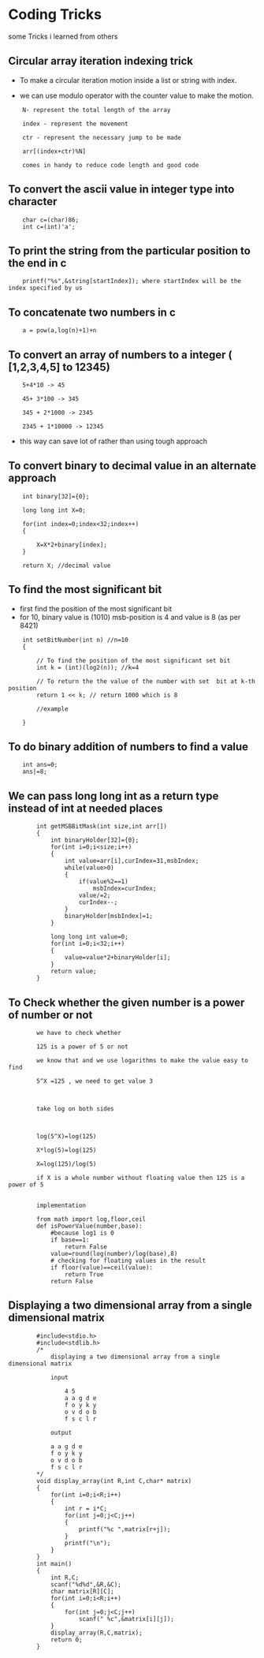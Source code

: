 
# Coding Tricks 

some Tricks i learned from others   

## Circular array iteration indexing trick

+ To make a circular iteration motion inside a list or string with index.  

+ we can use modulo operator with the counter value to make the motion.  

```
	N- represent the total length of the array 

	index - represent the movement 

	ctr - represent the necessary jump to be made 

	arr[(index+ctr)%N]

	comes in handy to reduce code length and good code
```
## To convert the ascii value in integer type into character 
	
```
	char c=(char)86;
	int c=(int)'a';
```
## To print the string from the particular position to the end in c

```
	printf("%s",&string[startIndex]); where startIndex will be the index specified by us
```

## To concatenate two numbers in c

```
	a = pow(a,log(n)+1)+n 
```

## To convert an array of numbers to a integer ( [1,2,3,4,5] to 12345)
	
```
	5+4*10 -> 45

	45+ 3*100 -> 345

	345 + 2*1000 -> 2345

	2345 + 1*10000 -> 12345
```
	
+ this way can save lot of rather than using tough approach   

## To convert binary to decimal value in an alternate approach

```
	int binary[32]={0};

	long long int X=0;

	for(int index=0;index<32;index++)
	{
		
		X=X*2+binary[index];
	}

	return X; //decimal value
```
## To find the most significant bit 

+ first find the position of the most significant bit   
+ for 10, binary value is (1010) msb-position is 4 and value is 8 (as per 8421)  

```
	int setBitNumber(int n) //n=10
	{
	 
		// To find the position of the most significant set bit
		int k = (int)(log2(n)); //k=4
	 
		// To return the the value of the number with set  bit at k-th position
		return 1 << k; // return 1000 which is 8 
		
		//example 
		
	}	
```
## To do binary addition of numbers to find a value 

```
	int ans=0;
	ans|=8;
```	
## We can pass long long int as a return type instead of int at needed places

```
		int getMSBBitMask(int size,int arr[])
		{
			int binaryHolder[32]={0};
			for(int i=0;i<size;i++)
			{
				int value=arr[i],curIndex=31,msbIndex;
				while(value>0)
				{
					if(value%2==1)
						msbIndex=curIndex;
					value/=2;
					curIndex--;
				}
				binaryHolder[msbIndex]=1;
			}

			long long int value=0;
			for(int i=0;i<32;i++)
			{
				value=value*2+binaryHolder[i];
			}
			return value;
		}

```

## To Check whether the given number is a power of number or not

```
		we have to check whether 

		125 is a power of 5 or not 

		we know that and we use logarithms to make the value easy to find

		5^X =125 , we need to get value 3



		take log on both sides



		log(5^X)=log(125)

		X*log(5)=log(125)

		X=log(125)/log(5)

		if X is a whole number without floating value then 125 is a power of 5
		
		
		implementation
		
		from math import log,floor,ceil
		def isPowerValue(number,base):
			#because log1 is 0
			if base==1:
				return False
			value=round(log(number)/log(base),8)
			# checking for floating values in the result
			if floor(value)==ceil(value):
				return True
			return False
```   
## Displaying a two dimensional array from a single dimensional matrix 
```
		#include<stdio.h>
		#include<stdlib.h>
		/*
			displaying a two dimensional array from a single dimensional matrix 
			
			input
			
				4 5
				a a g d e
				f o y k y
				o v d o b
				f s c l r
			
			output

			a a g d e
			f o y k y
			o v d o b
			f s c l r
		*/
		void display_array(int R,int C,char* matrix)
		{
			for(int i=0;i<R;i++)
			{
				int r = i*C;
				for(int j=0;j<C;j++)
				{
				    printf("%c ",matrix[r+j]);
				}
				printf("\n");
			}
		}
		int main()
		{
			int R,C;
			scanf("%d%d",&R,&C);
			char matrix[R][C];
			for(int i=0;i<R;i++)
			{
				for(int j=0;j<C;j++)
				    scanf(" %c",&matrix[i][j]);
			}
			display_array(R,C,matrix);
			return 0;
		}
```
